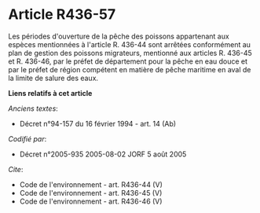# Article R436-57

Les périodes d'ouverture de la pêche des poissons appartenant aux espèces mentionnées à l'article R. 436-44 sont arrêtées
conformément au plan de gestion des poissons migrateurs, mentionné aux articles R. 436-45 et R. 436-46, par le préfet de
département pour la pêche en eau douce et par le préfet de région compétent en matière de pêche maritime en aval de la limite
de salure des eaux.

**Liens relatifs à cet article**

_Anciens textes_:

  - Décret n°94-157 du 16 février 1994 - art. 14 (Ab)

_Codifié par_:

  - Décret n°2005-935 2005-08-02 JORF 5 août 2005

_Cite_:

  - Code de l'environnement - art. R436-44 (V)
  - Code de l'environnement - art. R436-45 (V)
  - Code de l'environnement - art. R436-46 (V)
